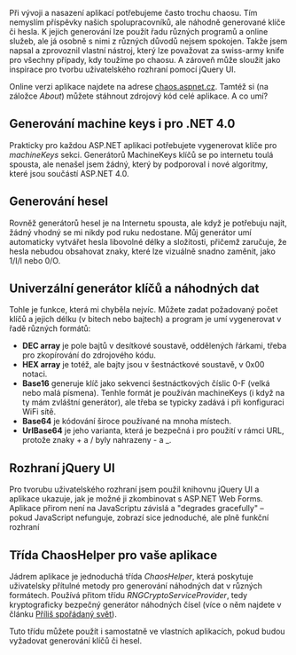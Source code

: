 <!-- dcterms:identifier = aspnetcz#312 -->
<!-- dcterms:title = ASP.NET Chaos Generator: machine keys, klíče, hesla dle libosti -->
<!-- dcterms:abstract = Při vývoji a nasazení aplikací potřebujeme často trochu chaosu. Tím nemyslím příspěvky našich spolupracovníků, ale náhodně generované klíče či hesla. K jejich generování lze použít řadu různých programů a online služeb, ale já osobně s nimi z různých důvodů nejsem spokojen. Takže jsem napsal a zprovoznil vlastní nástroj, který lze považovat za swiss-army knife pro všechny případy, kdy toužíme po chaosu. A zároveň může sloužit jako inspirace pro tvorbu uživatelského rozhraní pomocí jQuery UI. -->
<!-- np9:categoryId = 7 -->
<!-- x4w:category = Software -->
<!-- np9:authorId = 1 -->
<!-- np9:authorEmail = michal.valasek@altairis.cz -->
<!-- dcterms:creator = Michal Altair Valášek -->
<!-- dcterms:created = 2010-12-31T06:11:35.61+01:00 -->
<!-- dcterms:dateSubmitted = 2010-12-31T06:23:06.157+01:00 -->
<!-- dcterms:date = 2010-12-31T06:24:39.92+01:00 -->
<!-- x4w:pictureWidth = 150 -->
<!-- x4w:pictureHeight = 150 -->
<!-- x4w:pictureUrl = /perex-pictures/20101231-asp-net-chaos-generator-machine-keys-klice-hesla-dle-libosti.png -->

Při vývoji a nasazení aplikací potřebujeme často trochu chaosu. Tím nemyslím příspěvky našich spolupracovníků, ale náhodně generované klíče či hesla. K jejich generování lze použít řadu různých programů a online služeb, ale já osobně s nimi z různých důvodů nejsem spokojen. Takže jsem napsal a zprovoznil vlastní nástroj, který lze považovat za swiss-army knife pro všechny případy, kdy toužíme po chaosu. A zároveň může sloužit jako inspirace pro tvorbu uživatelského rozhraní pomocí jQuery UI.

Online verzi aplikace najdete na adrese [chaos.aspnet.cz](http://chaos.aspnet.cz). Tamtéž si (na záložce *About*) můžete stáhnout zdrojový kód celé aplikace. A co umí?

## Generování machine keys i pro .NET 4.0

Prakticky pro každou ASP.NET aplikaci potřebujete vygenerovat klíče pro *machineKeys* sekci. Generátorů MachineKeys klíčů se po internetu toulá spousta, ale nenašel jsem žádný, který by podporoval i nové algoritmy, které jsou součástí ASP.NET 4.0.

## Generování hesel

Rovněž generátorů hesel je na Internetu spousta, ale když je potřebuju najít, žádný vhodný se mi nikdy pod ruku nedostane. Můj generátor umí automaticky vytvářet hesla libovolné délky a složitosti, přičemž zaručuje, že hesla nebudou obsahovat znaky, které lze vizuálně snadno zaměnit, jako 1/I/l nebo 0/O.

## Univerzální generátor klíčů a náhodných dat

Tohle je funkce, která mi chyběla nejvíc. Můžete zadat požadovaný počet klíčů a jejich délku (v bitech nebo bajtech) a program je umí vygenerovat v řadě různých formátů:

*   **DEC array** je pole bajtů v desítkové soustavě, oddělených řárkami, třeba pro zkopírování do zdrojového kódu. 
*   **HEX array** je totéž, ale bajty jsou v šestnáctkové soustavě, v 0x00 notaci. 
*   **Base16** generuje klíč jako sekvenci šestnáctkových číslic 0-F (velká nebo malá písmena). Tenhle formát je používán machineKeys (i když na ty mám zvláštní generátor), ale třeba se typicky zadává i při konfiguraci WiFi sítě. 
*   **Base64** je kódování široce používané na mnoha místech. 
*   **UrlBase64** je jeho varianta, která je bezpečná i pro použití v rámci URL, protože znaky + a / byly nahrazeny - a _.   

## Rozhraní jQuery UI

Pro tvorubu uživatelského rozhraní jsem použil knihovnu jQuery UI a aplikace ukazuje, jak je možné ji zkombinovat s ASP.NET Web Forms. Aplikace přirom není na JavaScriptu závislá a "degrades gracefully" – pokud JavaScript nefunguje, zobrazí sice jednoduché, ale plně funkční rozhraní

## Třída ChaosHelper pro vaše aplikace

Jádrem aplikace je jednoduchá třída *ChaosHelper*, která poskytuje uživatelsky přítulné metody pro generování náhodných dat v různých formátech. Používá přitom třídu *RNGCryptoServiceProvider*, tedy kryptograficky bezpečný generátor náhodných čísel (více o něm najdete v článku [Příliš spořádaný svět](http://www.aspnet.cz/articles/142-prilis-sporadany-svet)).

Tuto třídu můžete použít i samostatně ve vlastních aplikacích, pokud budou vyžadovat generování klíčů či hesel.